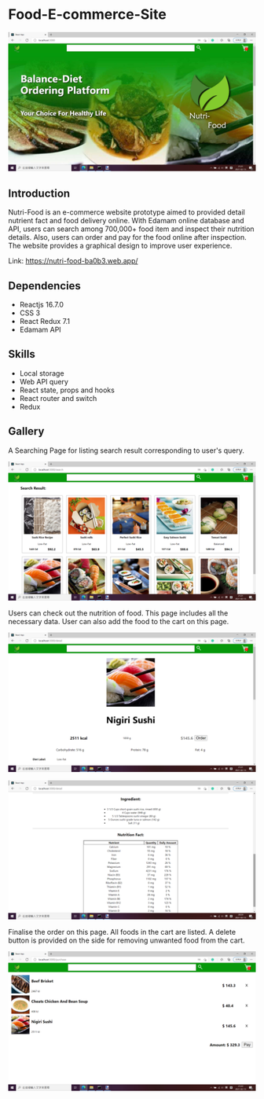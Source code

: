 # Food-E-commerce-Site


![alt text](https://github.com/jason2468087/Food-E-commerce-Site/blob/main/README%20asset/Landing%20Page.png?raw=true)

## Introduction
Nutri-Food is an e-commerce website prototype aimed to provided detail nutrient fact and food delivery online. With Edamam online database and API, users can search among 700,000+ food item and inspect their nutrition details. Also, users can order and pay for the food online after inspection. The website provides a graphical design to improve user experience.

Link: https://nutri-food-ba0b3.web.app/

## Dependencies
- Reactjs 16.7.0
- CSS 3
- React Redux 7.1
- Edamam API

## Skills
- Local storage
- Web API query
- React state, props and hooks
- React router and switch
- Redux

## Gallery
A Searching Page for listing search result corresponding to user's query.

![alt text](https://github.com/jason2468087/Food-E-commerce-Site/blob/main/README%20asset/Search%20Page.png?raw=true)

Users can check out the nutrition of food. This page includes all the necessary data. User can also add the food to the cart on this page.

![alt text](https://github.com/jason2468087/Food-E-commerce-Site/blob/main/README%20asset/Detail%20Page%201.png?raw=true)

![alt text](https://github.com/jason2468087/Food-E-commerce-Site/blob/main/README%20asset/Detail%20Page%202.png?raw=true)

Finalise the order on this page. All foods in the cart are listed. A delete button is provided on the side for removing unwanted food from the cart.

![alt text](https://github.com/jason2468087/Food-E-commerce-Site/blob/main/README%20asset/Purchase%20Page.png?raw=true)
